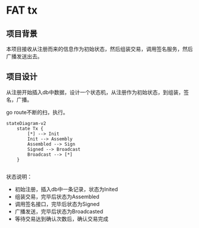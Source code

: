 # FAT tx

## 项目背景

本项目接收从注册而来的信息作为初始状态，然后组装交易，调用签名服务，然后广播发送出去。

## 项目设计

从注册开始插入db中数据，设计一个状态机，从注册作为初始状态，到组装，签名，广播。

go route不断的扫，执行。

```mermaid
stateDiagram-v2
    state Tx {
        [*] --> Init
        Init --> Assembly
        Assembled --> Sign
        Signed --> Broadcast
        Broadcast --> [*]
    }
   
```

状态说明：
  - 初始注册，插入db中一条记录，状态为Inited
  - 组装交易，完毕后状态为Assembled
  - 调用签名接口，完毕后状态为Signed
  - 广播发送，完毕后状态为Broadcasted
  - 等待交易达到确认次数后，确认交易完成




   

